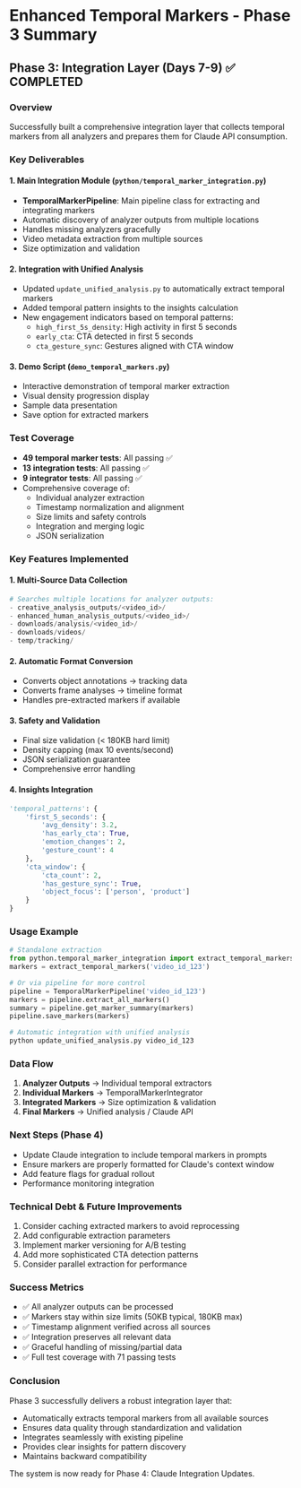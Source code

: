 # Enhanced Temporal Markers - Phase 3 Summary

## Phase 3: Integration Layer (Days 7-9) ✅ COMPLETED

### Overview
Successfully built a comprehensive integration layer that collects temporal markers from all analyzers and prepares them for Claude API consumption.

### Key Deliverables

#### 1. Main Integration Module (`python/temporal_marker_integration.py`)
- **TemporalMarkerPipeline**: Main pipeline class for extracting and integrating markers
- Automatic discovery of analyzer outputs from multiple locations
- Handles missing analyzers gracefully
- Video metadata extraction from multiple sources
- Size optimization and validation

#### 2. Integration with Unified Analysis
- Updated `update_unified_analysis.py` to automatically extract temporal markers
- Added temporal pattern insights to the insights calculation
- New engagement indicators based on temporal patterns:
  - `high_first_5s_density`: High activity in first 5 seconds
  - `early_cta`: CTA detected in first 5 seconds
  - `cta_gesture_sync`: Gestures aligned with CTA window

#### 3. Demo Script (`demo_temporal_markers.py`)
- Interactive demonstration of temporal marker extraction
- Visual density progression display
- Sample data presentation
- Save option for extracted markers

### Test Coverage
- **49 temporal marker tests**: All passing ✅
- **13 integration tests**: All passing ✅
- **9 integrator tests**: All passing ✅
- Comprehensive coverage of:
  - Individual analyzer extraction
  - Timestamp normalization and alignment
  - Size limits and safety controls
  - Integration and merging logic
  - JSON serialization

### Key Features Implemented

#### 1. Multi-Source Data Collection
```python
# Searches multiple locations for analyzer outputs:
- creative_analysis_outputs/<video_id>/
- enhanced_human_analysis_outputs/<video_id>/
- downloads/analysis/<video_id>/
- downloads/videos/
- temp/tracking/
```

#### 2. Automatic Format Conversion
- Converts object annotations → tracking data
- Converts frame analyses → timeline format
- Handles pre-extracted markers if available

#### 3. Safety and Validation
- Final size validation (< 180KB hard limit)
- Density capping (max 10 events/second)
- JSON serialization guarantee
- Comprehensive error handling

#### 4. Insights Integration
```python
'temporal_patterns': {
    'first_5_seconds': {
        'avg_density': 3.2,
        'has_early_cta': True,
        'emotion_changes': 2,
        'gesture_count': 4
    },
    'cta_window': {
        'cta_count': 2,
        'has_gesture_sync': True,
        'object_focus': ['person', 'product']
    }
}
```

### Usage Example
```python
# Standalone extraction
from python.temporal_marker_integration import extract_temporal_markers
markers = extract_temporal_markers('video_id_123')

# Or via pipeline for more control
pipeline = TemporalMarkerPipeline('video_id_123')
markers = pipeline.extract_all_markers()
summary = pipeline.get_marker_summary(markers)
pipeline.save_markers(markers)

# Automatic integration with unified analysis
python update_unified_analysis.py video_id_123
```

### Data Flow
1. **Analyzer Outputs** → Individual temporal extractors
2. **Individual Markers** → TemporalMarkerIntegrator
3. **Integrated Markers** → Size optimization & validation
4. **Final Markers** → Unified analysis / Claude API

### Next Steps (Phase 4)
- Update Claude integration to include temporal markers in prompts
- Ensure markers are properly formatted for Claude's context window
- Add feature flags for gradual rollout
- Performance monitoring integration

### Technical Debt & Future Improvements
1. Consider caching extracted markers to avoid reprocessing
2. Add configurable extraction parameters
3. Implement marker versioning for A/B testing
4. Add more sophisticated CTA detection patterns
5. Consider parallel extraction for performance

### Success Metrics
- ✅ All analyzer outputs can be processed
- ✅ Markers stay within size limits (50KB typical, 180KB max)
- ✅ Timestamp alignment verified across all sources
- ✅ Integration preserves all relevant data
- ✅ Graceful handling of missing/partial data
- ✅ Full test coverage with 71 passing tests

### Conclusion
Phase 3 successfully delivers a robust integration layer that:
- Automatically extracts temporal markers from all available sources
- Ensures data quality through standardization and validation
- Integrates seamlessly with existing pipeline
- Provides clear insights for pattern discovery
- Maintains backward compatibility

The system is now ready for Phase 4: Claude Integration Updates.